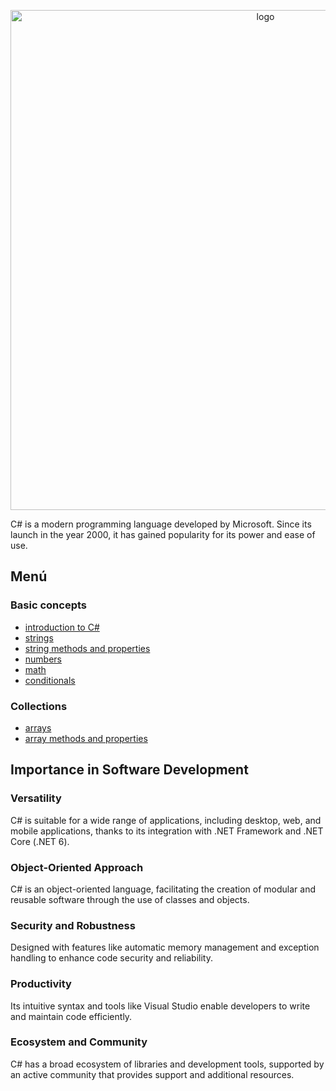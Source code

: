 <p align="center"><img src="https://thelittlecoder.com/wp-content/uploads/2021/05/CSharp-Essentials.jpg" width="800" alt="logo"></p>

C# is a modern programming language developed by Microsoft. Since its launch in the year 2000, it has gained popularity for its power and ease of use.
## Menú
### Basic concepts
- [introduction to C#](./README.md)
- [strings](./01_basic_concepts/strings/01_basic.md)
- [string methods and properties](./01_basic_concepts/strings/02_string_methods_and_properties.md)
- [numbers](./01_basic_concepts/numbers/01_basic.md)
- [math](./01_basic_concepts/numbers/02_math.md)
- [conditionals](./01_basic_concepts/condicionals/01_basic.md)

### Collections
- [arrays](./02_Collections/arrays/01_basic.md)
- [array methods and properties](./02_Collections/arrays/02_array_methods_and_properties.md)

## Importance in Software Development

### Versatility
C# is suitable for a wide range of applications, including desktop, web, and mobile applications, thanks to its integration with .NET Framework and .NET Core (.NET 6).

### Object-Oriented Approach
C# is an object-oriented language, facilitating the creation of modular and reusable software through the use of classes and objects.

### Security and Robustness
Designed with features like automatic memory management and exception handling to enhance code security and reliability.

### Productivity
Its intuitive syntax and tools like Visual Studio enable developers to write and maintain code efficiently.

### Ecosystem and Community
C# has a broad ecosystem of libraries and development tools, supported by an active community that provides support and additional resources.


